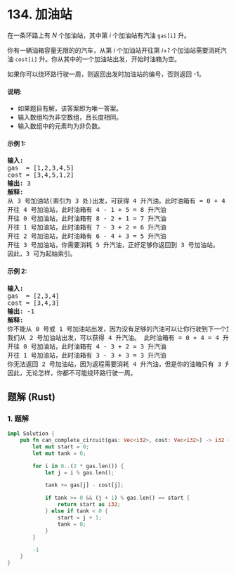 # 134. 加油站
在一条环路上有 *N* 个加油站，其中第 *i* 个加油站有汽油 ```gas[i]``` 升。

你有一辆油箱容量无限的的汽车，从第 *i* 个加油站开往第 *i*+*1* 个加油站需要消耗汽油 ```cost[i]``` 升。你从其中的一个加油站出发，开始时油箱为空。

如果你可以绕环路行驶一周，则返回出发时加油站的编号，否则返回 -1。

#### 说明:
* 如果题目有解，该答案即为唯一答案。
* 输入数组均为非空数组，且长度相同。
* 输入数组中的元素均为非负数。

#### 示例 1:
<pre>
<strong>输入:</strong>
gas  = [1,2,3,4,5]
cost = [3,4,5,1,2]
<strong>输出:</strong> 3
<strong>解释:</strong>
从 3 号加油站(索引为 3 处)出发，可获得 4 升汽油。此时油箱有 = 0 + 4 = 4 升汽油
开往 4 号加油站，此时油箱有 4 - 1 + 5 = 8 升汽油
开往 0 号加油站，此时油箱有 8 - 2 + 1 = 7 升汽油
开往 1 号加油站，此时油箱有 7 - 3 + 2 = 6 升汽油
开往 2 号加油站，此时油箱有 6 - 4 + 3 = 5 升汽油
开往 3 号加油站，你需要消耗 5 升汽油，正好足够你返回到 3 号加油站。
因此，3 可为起始索引。
</pre>

#### 示例 2:
<pre>
<strong>输入:</strong>
gas  = [2,3,4]
cost = [3,4,3]
<strong>输出:</strong> -1
<strong>解释:</strong>
你不能从 0 号或 1 号加油站出发，因为没有足够的汽油可以让你行驶到下一个加油站。
我们从 2 号加油站出发，可以获得 4 升汽油。 此时油箱有 = 0 + 4 = 4 升汽油
开往 0 号加油站，此时油箱有 4 - 3 + 2 = 3 升汽油
开往 1 号加油站，此时油箱有 3 - 3 + 3 = 3 升汽油
你无法返回 2 号加油站，因为返程需要消耗 4 升汽油，但是你的油箱只有 3 升汽油。
因此，无论怎样，你都不可能绕环路行驶一周。
</pre>

## 题解 (Rust)

### 1. 题解
```Rust
impl Solution {
    pub fn can_complete_circuit(gas: Vec<i32>, cost: Vec<i32>) -> i32 {
        let mut start = 0;
        let mut tank = 0;

        for i in 0..(2 * gas.len()) {
            let j = i % gas.len();

            tank += gas[j] - cost[j];

            if tank >= 0 && (j + 1) % gas.len() == start {
                return start as i32;
            } else if tank < 0 {
                start = j + 1;
                tank = 0;
            }
        }

        -1
    }
}
```
